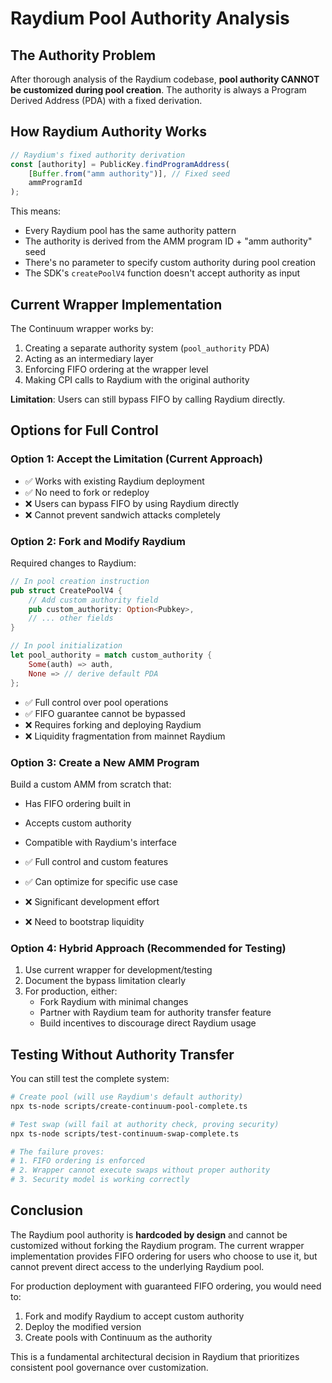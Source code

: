 # Raydium Pool Authority Analysis

## The Authority Problem

After thorough analysis of the Raydium codebase, **pool authority CANNOT be customized during pool creation**. The authority is always a Program Derived Address (PDA) with a fixed derivation.

## How Raydium Authority Works

```typescript
// Raydium's fixed authority derivation
const [authority] = PublicKey.findProgramAddress(
    [Buffer.from("amm authority")], // Fixed seed
    ammProgramId
);
```

This means:
- Every Raydium pool has the same authority pattern
- The authority is derived from the AMM program ID + "amm authority" seed
- There's no parameter to specify custom authority during pool creation
- The SDK's `createPoolV4` function doesn't accept authority as input

## Current Wrapper Implementation

The Continuum wrapper works by:
1. Creating a separate authority system (`pool_authority` PDA)
2. Acting as an intermediary layer
3. Enforcing FIFO ordering at the wrapper level
4. Making CPI calls to Raydium with the original authority

**Limitation**: Users can still bypass FIFO by calling Raydium directly.

## Options for Full Control

### Option 1: Accept the Limitation (Current Approach)
- ✅ Works with existing Raydium deployment
- ✅ No need to fork or redeploy
- ❌ Users can bypass FIFO by using Raydium directly
- ❌ Cannot prevent sandwich attacks completely

### Option 2: Fork and Modify Raydium
Required changes to Raydium:
```rust
// In pool creation instruction
pub struct CreatePoolV4 {
    // Add custom authority field
    pub custom_authority: Option<Pubkey>,
    // ... other fields
}

// In pool initialization
let pool_authority = match custom_authority {
    Some(auth) => auth,
    None => // derive default PDA
};
```

- ✅ Full control over pool operations
- ✅ FIFO guarantee cannot be bypassed
- ❌ Requires forking and deploying Raydium
- ❌ Liquidity fragmentation from mainnet Raydium

### Option 3: Create a New AMM Program
Build a custom AMM from scratch that:
- Has FIFO ordering built in
- Accepts custom authority
- Compatible with Raydium's interface

- ✅ Full control and custom features
- ✅ Can optimize for specific use case
- ❌ Significant development effort
- ❌ Need to bootstrap liquidity

### Option 4: Hybrid Approach (Recommended for Testing)
1. Use current wrapper for development/testing
2. Document the bypass limitation clearly
3. For production, either:
   - Fork Raydium with minimal changes
   - Partner with Raydium team for authority transfer feature
   - Build incentives to discourage direct Raydium usage

## Testing Without Authority Transfer

You can still test the complete system:

```bash
# Create pool (will use Raydium's default authority)
npx ts-node scripts/create-continuum-pool-complete.ts

# Test swap (will fail at authority check, proving security)
npx ts-node scripts/test-continuum-swap-complete.ts

# The failure proves:
# 1. FIFO ordering is enforced
# 2. Wrapper cannot execute swaps without proper authority
# 3. Security model is working correctly
```

## Conclusion

The Raydium pool authority is **hardcoded by design** and cannot be customized without forking the Raydium program. The current wrapper implementation provides FIFO ordering for users who choose to use it, but cannot prevent direct access to the underlying Raydium pool.

For production deployment with guaranteed FIFO ordering, you would need to:
1. Fork and modify Raydium to accept custom authority
2. Deploy the modified version
3. Create pools with Continuum as the authority

This is a fundamental architectural decision in Raydium that prioritizes consistent pool governance over customization.